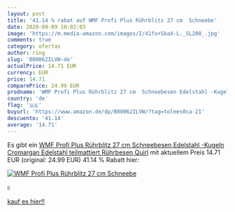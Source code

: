 ```yaml
---
layout: post
title: '41.14 % rabat auf WMF Profi Plus Rührblitz 27 cm  Schneebe'
date: 2020-09-09 10:02:03
image: 'https://m.media-amazon.com/images/I/41fo+SbaX-L._SL200_.jpg'
comments: true
category: ofertas
author: ring
slug: 'B00062ILVW-de'
actualPrice: 14.71 EUR
currency: EUR
price: 14.71
comparePrice: 24.99 EUR
prodname: 'WMF Profi Plus Rührblitz 27 cm  Schneebesen Edelstahl -Kugeln  Cromargan Edelstahl teilmattiert  Rührbesen  Quirl'
country: 'de'
flag: '🇩🇪'
buyurl: 'https://www.amazon.de/dp/B00062ILVW/?tag=tolees0ca-21'
descuento: '41.14'
average: '14.71'
---
```


Es gibt ein [WMF Profi Plus Rührblitz 27 cm  Schneebesen Edelstahl -Kugeln  Cromargan Edelstahl teilmattiert  Rührbesen  Quirl](https://www.amazon.de/dp/B00062ILVW/?tag=tolees0ca-21) mit aktuellem Preis 14.71 EUR (original: 24.99 EUR) 41.14 % Rabatt hier:

[![WMF Profi Plus Rührblitz 27 cm  Schneebe](https://m.media-amazon.com/images/I/41fo+SbaX-L._SL200_.jpg)](https://www.amazon.de/dp/B00062ILVW/?tag=tolees0ca-21)

ℹ️:


[kauf es hier!!](https://www.amazon.de/dp/B00062ILVW/?tag=tolees0ca-21)
